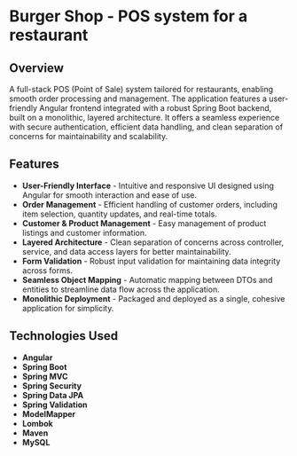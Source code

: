 # Burger Shop - POS system for a restaurant

## Overview
A full-stack POS (Point of Sale) system tailored for restaurants, enabling smooth order processing and management. The application features a user-friendly Angular frontend integrated with a robust Spring Boot backend, built on a monolithic, layered architecture. It offers a seamless experience with secure authentication, efficient data handling, and clean separation of concerns for maintainability and scalability.

## Features
* **User-Friendly Interface** - Intuitive and responsive UI designed using Angular for smooth interaction and ease of use.
* **Order Management** - Efficient handling of customer orders, including item selection, quantity updates, and real-time totals.
* **Customer & Product Management** - Easy management of product listings and customer information.
* **Layered Architecture** - Clean separation of concerns across controller, service, and data access layers for better maintainability.
* **Form Validation** - Robust input validation for maintaining data integrity across forms.
* **Seamless Object Mapping** - Automatic mapping between DTOs and entities to streamline data flow across the application.
* **Monolithic Deployment** - Packaged and deployed as a single, cohesive application for simplicity.


## Technologies Used
* **Angular**
* **Spring Boot**
* **Spring MVC**
* **Spring Security**
* **Spring Data JPA**
* **Spring Validation**
* **ModelMapper**
* **Lombok**
* **Maven**
* **MySQL**
